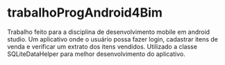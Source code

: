 # trabalhoProgAndroid4Bim

Trabalho feito para a disciplina de desenvolvimento mobile em android studio. Um aplicativo onde o usuário possa fazer login, cadastrar itens de venda e verificar um extrato dos itens vendidos.
Utilizado a classe SQLiteDataHelper para melhor desenvolvimento do aplicativo.

